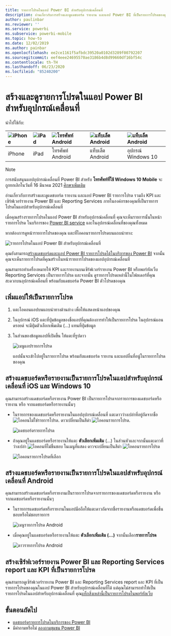 ```yaml
---
title: รายการโปรดในแอป Power BI สำหรับอุปกรณ์เคลื่อนที่
description: อ่านเกี่ยวกับการสร้างและดูแดชบอร์ด รายงาน และแอป Power BI ที่เป็นรายการโปรดของคุณ รวมถึงเซิร์ฟเวอร์รายงาน Power BI และ Reporting Services report และ KPI ในแอปสำหรับอุปกรณ์เคลื่อนที่
author: paulinbar
ms.reviewer: ''
ms.service: powerbi
ms.subservice: powerbi-mobile
ms.topic: how-to
ms.date: 12/02/2019
ms.author: painbar
ms.openlocfilehash: ee2ce1161f5afbdc39520a0102d3289f00792207
ms.sourcegitcommit: eef4eee24695570ae3186b4d8d99660df16bf54c
ms.contentlocale: th-TH
ms.lasthandoff: 06/23/2020
ms.locfileid: "85240200"
---
```

# <a name="make-and-view-favorites-in-the-power-bi-mobile-apps"></a>สร้างและดูรายการโปรดในแอป Power BI สำหรับอุปกรณ์เคลื่อนที่
นำไปใช้กับ:

| ![iPhone](./media/mobile-apps-favorites/iphone-logo-50-px.png) | ![iPad](./media/mobile-apps-favorites/ipad-logo-50-px.png) | ![โทรศัพท์ Android](./media/mobile-apps-favorites/android-phone-logo-50-px.png) | ![แท็บเล็ต Android](./media/mobile-apps-favorites/android-tablet-logo-50-px.png) | ![แท็บเล็ต Android](./media/mobile-apps-favorites/win-10-logo-50-px.png) |
|:--- |:--- |:--- |:--- |:--- |
| iPhone |iPad |โทรศัพท์ Android |แท็บเล็ต Android |อุปกรณ์ Windows 10 |

>[!NOTE]
>การสนับสนุนแอปอุปกรณ์เคลื่อนที่ Power BI สำหรับ **โทรศัพท์ที่ใช้ Windows 10 Mobile** จะถูกยกเลิกในวันที่ 16 มีนาคม 2021 [ศึกษาเพิ่มเติม](https://go.microsoft.com/fwlink/?linkid=2121400)

อ่านเกี่ยวกับการสร้างและดูแดชบอร์ด รายงาน และแอป Power BI รายการโปรด รวมถึง KPI และเซิร์ฟเวอร์รายงาน Power BI และ Reporting Services ภายในองค์กรของคุณที่เป็นรายการโปรดในแอปสำหรับอุปกรณ์เคลื่อนที่

เมื่อคุณสร้างรายการโปรดในแอป Power BI สำหรับอุปกรณ์เคลื่อนที่ คุณจะเห็นรายการนั้นในหน้ารายการโปรด ในบริการของ [Power BI service](https://powerbi.com) และในอุปกรณ์เคลื่อนที่ของคุณทั้งหมด

หากต้องการดูหน้ารายการโปรดของคุณ แตะที่ไอคอนรายการโปรดบนแถบนำทาง:

![รายการโปรดในแอป Power BI สำหรับอุปกรณ์เคลื่อนที่](./media/mobile-apps-favorites/power-bi-android-favorites-reports.png)


คุณยังสามารถ[สร้างแดชบอร์ดและแอป Power BI รายการโปรดได้ในบริการของ Power BI](../end-user-favorite.md) จากนั้น คุณจะเห็นรายการโปรดที่คุณสร้างในหน้ารายการโปรดของแอปอุปกรณ์เคลื่อนที่

คุณสามารถทำเครื่องหมายให้ KPI และรายงานบนเซิร์ฟเวอร์รายงาน Power BI หรือพอร์ทัลเว็บ Reporting Services เป็นรายการโปรด และจากนั้น ดูรายการโปรดเหล่านี้ในโฟลเดอร์ที่คุณสะดวกบนอุปกรณ์เคลื่อนที่ พร้อมกับแดชบอร์ด Power BI ตัวโปรดของคุณ

## <a name="make-an-app-a-favorite"></a>เพิ่มแอปให้เป็นรายการโปรด
1. แตะไอคอนแอปบนแถบนำทางด้านล่าง เพื่อให้แสดงหน้าแอปของคุณ

2. ในอุปกรณ์ iOS แตะที่ปุ่มข้อมูลของชื่อแอปที่คุณต้องการทำให้เป็นรายการโปรด ในอุปกรณ์แอนดรอยด์ จะมีปุ่มตัวเลือกเพิ่มเติม (...) แทนที่ปุ่มข้อมูล 

3. ในส่วนของข้อมูลแอปที่เปิดขึ้น ให้แตะที่รูปดาว
   
    ![เมนูแอปรายการโปรด](./media/mobile-apps-favorites/power-bi-android-favorite-app-ellipsis.png)
   
    แอปนั้นจะเข้าไปอยู่ในรายการโปรด พร้อมกับแดชบอร์ด รายงาน และแอปอื่นที่อนู่ในรายการโปรดของคุณ
   
## <a name="make-a-dashboard-or-report-a-favorite-in-the-ios-and-windows-10-mobile-apps"></a>สร้างแดชบอร์ดหรือรายงานเป็นรายการโปรดในแอปสำหรับอุปกรณ์เคลื่อนที่ iOS และ Windows 10
คุณสามารถสร้างแดชบอร์ดหรือรายงาน Power BI เป็นรายการโปรดจากรายการของแดชบอร์ดหรือรายงาน หรือ จากแดชบอร์ดหรือรายงานนั้นๆ

* ในรายการของแดชบอร์ดหรือรายงานในแอปอุปกรณ์เคลื่อนที่ แตะดาวว่างเปล่าที่อยู่ถัดจากชื่อ ![ไอคอนไม่ใช่รายการโปรด](./././media/mobile-apps-favorites/power-bi-mobile-not-favorite-icon.png). ดาวเปลี่ยนเป็นสีดำ ![ไอคอนรายการโปรด](./././media/mobile-apps-favorites/power-bi-mobile-favorite-selected-black.png).
  
    ![แดชบอร์ดรายการโปรด](./media/mobile-apps-favorites/power-bi-mobile-make-dashboard-favorite.png)
* ถ้าคุณอยู่ในแดชบอร์ดหรือรายงานให้แตะ **ตัวเลือกเพิ่มเติม** (...) ในส่วนหัวและจากนั้นแตะดาวที่ว่างเปล่า ![ไอคอนที่ไม่ชื่นชอบ](./././media/mobile-apps-favorites/power-bi-mobile-not-favorite-icon.png) ในเมนูที่แสดง ดาวจะเปลี่ยนเป็นสีดำ ![ไอคอนรายการโปรด](./././media/mobile-apps-favorites/power-bi-mobile-favorite-selected-black.png)
  
    ![ไอคอนรายการโปรดที่เลือก](./media/mobile-apps-favorites/power-bi-mobile-favorite-selected.png)

## <a name="make-a-dashboard-or-report-a-favorite-in-the-android-mobile-apps"></a>สร้างแดชบอร์ดหรือรายงานเป็นรายการโปรดในแอปสำหรับอุปกรณ์เคลื่อนที่ Android
คุณสามารถสร้างแดชบอร์ดหรือรายงานเป็นรายการโปรดจากรายการของแดชบอร์ดหรือรายงาน หรือ จากแดชบอร์ดหรือรายงานนั้นๆ

* ในรายการแดชบอร์ดหรือรายงานในแอปมือถือให้แตะดาวถัดจากชื่อรายงานหรือแดชบอร์ดเพื่อชื่นชอบหรือไม่ชอบรายการ
  
    ![เมนูรายการโปรด Android](./media/mobile-apps-favorites/power-bi-android-make-favorite.png)

* เมื่อคุณอยู่ในแดชบอร์ดหรือรายงานให้แตะ **ตัวเลือกเพิ่มเติม (...)** จากนั้นเลือก**รายการโปรด**
  
    ![ดาวรายการโปรด Android](./media/mobile-apps-favorites/power-bi-android-favorite-in-dashboard.png)

## <a name="make-favorite-power-bi-report-server-and-reporting-services-reports-and-kpis"></a>สร้างเซิร์ฟเวอร์รายงาน Power BI และ Reporting Services report และ KPI ที่เป็นรายการโปรด
คุณสามารถดูเซิร์ฟเวอร์รายงาน Power BI และ Reporting Services report และ KPI ที่เป็นรายการโปรดของคุณในแอป Power BI สำหรับอุปกรณ์เคลื่อนที่ได้ แต่คุณไม่สามารถทำให้เป็นรายการโปรดในแอปสำหรับอุปกรณ์เคลื่อนที่ คุณ[แท็กสิ่งเหล่านี้เป็นรายการโปรดในพอร์ทัลเว็บ](../../report-server/tutorial-explore-report-server-web-portal.md#tag-your-favorites) 

## <a name="next-steps"></a>ขั้นตอนถัดไป
* [แดชบอร์ดรายการโปรดในบริการของ Power BI](../end-user-favorite.md) 
* มีคำถามหรือไม่ [ลองถามชุมชน Power BI](https://community.powerbi.com/)

